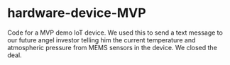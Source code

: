 # hardware-device-MVP
Code for a MVP demo IoT device. We used this to send a text message to our future angel investor telling him the current temperature and atmospheric pressure from MEMS sensors in the device. We closed the deal.
